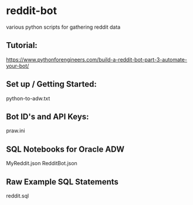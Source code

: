 # reddit-bot
various python scripts for gathering reddit data


## Tutorial: 
https://www.pythonforengineers.com/build-a-reddit-bot-part-3-automate-your-bot/

## Set up / Getting Started: 
python-to-adw.txt

## Bot ID's and API Keys: 
praw.ini

## SQL Notebooks for Oracle ADW
MyReddit.json
RedditBot.json

## Raw Example SQL Statements
reddit.sql
